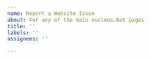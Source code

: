 ```yaml
---
name: Report a Website Issue
about: For any of the main nucleus.bot pages
title: ''
labels: ''
assignees: ''

---
```

